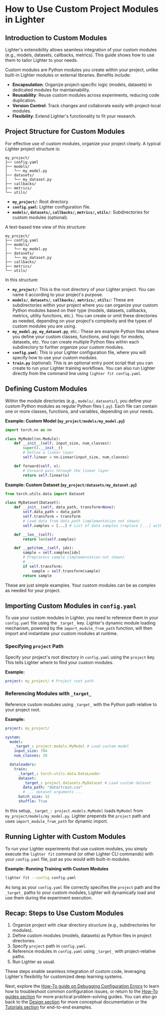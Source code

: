 # How to Use Custom Project Modules in Lighter

## Introduction to Custom Modules

Lighter's extensibility allows seamless integration of your custom modules (e.g., models, datasets, callbacks, metrics). This guide shows how to use them to tailor Lighter to your needs.

Custom modules are Python modules you create within your project, unlike built-in Lighter modules or external libraries. Benefits include:

*   **Encapsulation**: Organize project-specific logic (models, datasets) in dedicated modules for maintainability.
*   **Reusability**: Reuse custom modules across experiments, reducing code duplication.
*   **Version Control**: Track changes and collaborate easily with project-local modules.
*   **Flexibility**: Extend Lighter's functionality to fit your research.

## Project Structure for Custom Modules

For effective use of custom modules, organize your project clearly. A typical Lighter project structure is:

```
my_project/
├── config.yaml          
├── models/             
│   └── my_model.py     
├── datasets/           
│   └── my_dataset.py   
├── callbacks/          
├── metrics/            
└── utils/              
```

*   **`my_project/`**: Root directory.
*   **`config.yaml`**: Lighter configuration file.
*   **`models/`, `datasets/`, `callbacks/`, `metrics/`, `utils/`**: Subdirectories for custom modules (optional).

A text-based tree view of this structure:

```
my_project/
├── config.yaml
├── models/
│   └── my_model.py
├── datasets/
│   └── my_dataset.py
├── callbacks/
├── metrics/
└── utils/
```

In this structure:

*   **`my_project/`**: This is the root directory of your Lighter project. You can name it according to your project's purpose.
*   **`models/`**, **`datasets/`**, **`callbacks/`**, **`metrics/`**, **`utils/`**: These are subdirectories within your project where you can organize your custom Python modules based on their type (models, datasets, callbacks, metrics, utility functions, etc.). You can create or omit these directories as needed, depending on your project's complexity and the types of custom modules you are using.
*   **`my_model.py`**, **`my_dataset.py`**, etc.: These are example Python files where you define your custom classes, functions, and logic for models, datasets, etc. You can create multiple Python files within each subdirectory to further organize your custom modules.
*   **`config.yaml`**: This is your Lighter configuration file, where you will specify how to use your custom modules.
*   **`train.py`** (optional): This is an optional entry point script that you can create to run your Lighter training workflows. You can also run Lighter directly from the command line using `lighter fit config.yaml`.

## Defining Custom Modules

Within the module directories (e.g., `models/`, `datasets/`), you define your custom Python modules as regular Python files (`.py`). Each file can contain one or more classes, functions, and variables, depending on your needs.

**Example: Custom Model (`my_project/models/my_model.py`)**

```python title="my_project/models/my_model.py"
import torch.nn as nn

class MyModel(nn.Module):
    def __init__(self, input_size, num_classes):
        super().__init__()
        # Define a linear layer
        self.linear = nn.Linear(input_size, num_classes)

    def forward(self, x):
        # Forward pass through the linear layer
        return self.linear(x)
```

**Example: Custom Dataset (`my_project/datasets/my_dataset.py`)**

```python title="my_project/datasets/my_dataset.py"
from torch.utils.data import Dataset

class MyDataset(Dataset):
    def __init__(self, data_path, transform=None):
        self.data_path = data_path
        self.transform = transform
        # Load data from data_path (implementation not shown)
        self.samples = [...] # List of data samples (replace [...] with actual data loading)

    def __len__(self):
        return len(self.samples)

    def __getitem__(self, idx):
        sample = self.samples[idx]
        # Preprocess sample (implementation not shown)
        # ... 
        if self.transform:
            sample = self.transform(sample)
        return sample
```

These are just simple examples. Your custom modules can be as complex as needed for your project.

## Importing Custom Modules in `config.yaml`

To use your custom modules in Lighter, you need to reference them in your `config.yaml` file using the `_target_` key. Lighter's dynamic module loading mechanism, powered by the `import_module_from_path` function, will then import and instantiate your custom modules at runtime.

### Specifying `project` Path

Specify your project's root directory in `config.yaml` using the `project` key. This tells Lighter where to find your custom modules.

**Example:**

```yaml title="config.yaml"
project: my_project/ # Project root path
```

### Referencing Modules with `_target_`

Reference custom modules using `_target_` with the Python path relative to your project root.

**Example:**

```yaml title="config.yaml"
project: my_project/

system:
  model:
    _target_: project.models.MyModel # Load custom model
    input_size: 784
    num_classes: 10

  dataloaders:
    train:
      _target_: torch.utils.data.DataLoader
      dataset:
        _target_: project.datasets.MyDataset # Load custom dataset
        data_path: "data/train.csv"
        # ... dataset arguments ...
      batch_size: 32
      shuffle: True
```

In this setup, `_target_: project.models.MyModel` loads `MyModel` from `my_project/models/my_model.py`. Lighter prepends the `project` path and uses `import_module_from_path` for dynamic import.

## Running Lighter with Custom Modules

To run your Lighter experiments that use custom modules, you simply execute the `lighter fit` command (or other Lighter CLI commands) with your `config.yaml` file, just as you would with built-in modules.

**Example: Running Training with Custom Modules**

```bash title="Terminal"
lighter fit --config config.yaml
```

As long as your `config.yaml` file correctly specifies the `project` path and the `_target_` paths to your custom modules, Lighter will dynamically load and use them during the experiment execution.

## Recap: Steps to Use Custom Modules

1.  Organize project with clear directory structure (e.g., subdirectories for modules).
2.  Define custom modules (models, datasets) as Python files in project directories.
3.  Specify `project` path in `config.yaml`.
4.  Reference modules in `config.yaml` using `_target_` with project-relative paths.
5.  Run Lighter as usual.

These steps enable seamless integration of custom code, leveraging Lighter's flexibility for customized deep learning systems.

Next, explore the [How-To guide on Debugging Configuration Errors](02_debugging_config_errors.md) to learn how to troubleshoot common configuration issues, or return to the [How-To guides section](../how-to/01_custom_project_modules.md) for more practical problem-solving guides. You can also go back to the [Design section](../design/01_overview.md) for more conceptual documentation or the [Tutorials section](../tutorials/01_configuration_basics.md) for end-to-end examples.
